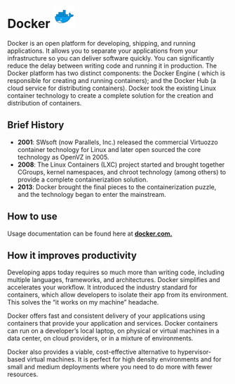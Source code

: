 # Docker <img src="Images/docker_logo.png" alt="git logo" width= 50 height=50>

Docker is an open platform for developing, shipping, and running applications. It allows you to separate your
applications from your infrastructure so you can deliver software quickly. You can significantly reduce the delay
between writing code and running it in production. The Docker platform has two distinct components: the Docker Engine (
which is responsible for creating and running containers); and the Docker Hub (a cloud service for distributing
containers). Docker took the existing Linux container technology to create a complete solution for the creation and
distribution of containers.

## Brief History

* **2001**: SWsoft (now Parallels, Inc.) released the commercial Virtuozzo container technology for Linux and later open
  sourced the core technology as OpenVZ in 2005.
* **2008**: The Linux Containers (LXC) project started and brought together CGroups, kernel namespaces, and chroot
  technology (among others) to provide a complete containerization solution.
* **2013**: Docker brought the final pieces to the containerization puzzle, and the technology began to enter the
  mainstream.

## How to use

Usage documentation can be found here at **[docker.com.](https://docs.docker.com/get-started/)**

## How it improves productivity

Developing apps today requires so much more than writing code, including multiple languages, frameworks, and
architectures. Docker simplifies and accelerates your workflow. It introduced the industry standard for containers,
which allow developers to isolate their app from its environment. This solves the “it works on my machine” headache.

Docker offers fast and consistent delivery of your applications using containers that provide your application and
services. Docker containers can run on a developer’s local laptop, on physical or virtual machines in a data center, on
cloud providers, or in a mixture of environments. 

Docker also provides a viable, cost-effective alternative to
hypervisor-based virtual machines. It is perfect for high density environments and for small and medium deployments
where you need to do more with fewer resources.
